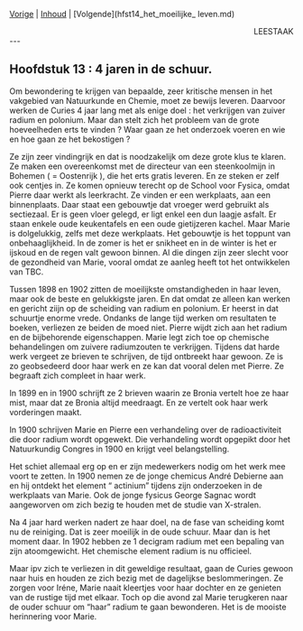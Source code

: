 [Vorige](hfst12_radium.md) | [Inhoud](inhoudsopgave.md) | [Volgende](hfst14_het_moeilijke_ leven.md)

<div style="text-align: right">LEESTAAK</div>
---

## Hoofdstuk 13 :  4 jaren in de schuur.

Om bewondering te krijgen van bepaalde, zeer kritische mensen in het vakgebied van Natuurkunde en Chemie, moet ze bewijs leveren. Daarvoor werken de Curies 4 jaar lang met als enige doel :  het verkrijgen van zuiver radium en polonium. Maar dan stelt zich het probleem van de grote hoeveelheden erts te vinden ? Waar gaan ze het onderzoek voeren en wie en hoe gaan ze het bekostigen ? 

Ze zijn zeer vindingrijk en dat is noodzakelijk om deze grote klus te klaren. Ze maken een overeenkomst met de directeur van een steenkoolmijn in Bohemen ( = Oostenrijk ), die het erts gratis leveren. En ze steken er zelf ook centjes in. Ze komen opnieuw terecht op de School voor Fysica, omdat Pierre daar werkt als leerkracht. Ze vinden er een werkplaats, aan een binnenplaats. Daar staat een gebouwtje dat vroeger werd gebruikt als sectiezaal. Er is geen vloer gelegd, er ligt enkel een dun laagje asfalt. Er staan enkele oude keukentafels en een oude gietijzeren kachel. Maar Marie is dolgelukkig, zelfs met deze werkplaats. Het gebouwtje is het toppunt van onbehaaglijkheid. In de zomer is het er snikheet  en in de winter is het er ijskoud en de regen valt gewoon binnen. Al die dingen zijn zeer slecht voor de gezondheid van Marie, vooral omdat ze aanleg heeft tot het ontwikkelen van TBC.

Tussen 1898 en 1902 zitten de moeilijkste omstandigheden in haar leven, maar ook de beste en gelukkigste jaren. En dat omdat ze alleen kan werken en gericht ziijn op de scheiding van radium en polonium. Er heerst in dat schuurtje enorme vrede. Ondanks de lange tijd werken om resultaten te boeken, verliezen ze beiden de moed niet. Pierre wijdt zich aan het radium en de bijbehorende eigenschappen. Marie legt zich toe op chemische behandelingen om zuivere radiumzouten te verkrijgen. Tijdens dat harde werk vergeet ze brieven te schrijven, de tijd ontbreekt haar gewoon. Ze is zo geobsedeerd door haar werk en ze kan dat vooral delen met Pierre. Ze begraaft zich compleet in haar werk.

In 1899 en in 1900 schrijft ze 2 brieven waarin ze Bronia vertelt hoe ze haar mist, maar dat ze Bronia altijd meedraagt. En ze vertelt ook haar werk vorderingen maakt. 

In 1900 schrijven Marie en Pierre een verhandeling over de radioactiviteit die door radium wordt opgewekt. Die verhandeling wordt opgepikt door het Natuurkundig Congres in 1900 en krijgt veel belangstelling.

Het schiet allemaal erg op en er zijn medewerkers nodig om het werk mee voort te zetten. In 1900 nemen ze de jonge chemicus André Debierne aan en hij ontdekt het element “ actinium” tijdens zijn onderzoeken  in de werkplaats van Marie. Ook de jonge fysicus George Sagnac wordt aangeworven om zich bezig te houden met de studie van X-stralen. 

Na 4 jaar hard werken nadert ze haar doel, na de fase van scheiding komt nu de reiniging. Dat is zeer moeilijk in de oude schuur. Maar dan is het moment daar. In 1902 hebben ze 1 decigram radium met een bepaling van zijn atoomgewicht. Het chemische element radium is nu officieel.

Maar ipv zich te verliezen in dit geweldige resultaat, gaan de Curies gewoon naar huis en houden ze zich bezig met de dagelijkse beslommeringen. Ze zorgen voor Iréne, Marie naait kleertjes voor haar dochter en ze genieten van de rustige tijd met elkaar. Toch op die avond zal Marie terugkeren naar de ouder schuur om “haar” radium te gaan bewonderen. Het is de mooiste herinnering voor Marie.
